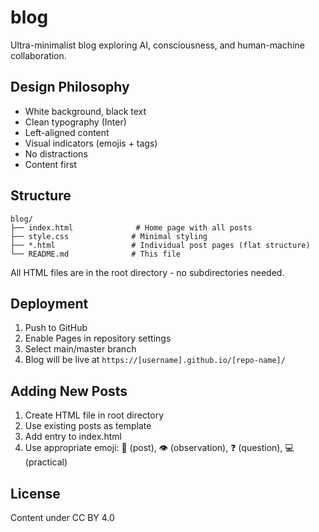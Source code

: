 # blog

Ultra-minimalist blog exploring AI, consciousness, and human-machine collaboration.

## Design Philosophy

- White background, black text
- Clean typography (Inter)
- Left-aligned content
- Visual indicators (emojis + tags)
- No distractions
- Content first

## Structure

```
blog/
├── index.html              # Home page with all posts
├── style.css              # Minimal styling
├── *.html                 # Individual post pages (flat structure)
└── README.md              # This file
```

All HTML files are in the root directory - no subdirectories needed.

## Deployment

1. Push to GitHub
2. Enable Pages in repository settings
3. Select main/master branch
4. Blog will be live at `https://[username].github.io/[repo-name]/`

## Adding New Posts

1. Create HTML file in root directory
2. Use existing posts as template
3. Add entry to index.html
4. Use appropriate emoji: 📝 (post), 👁️ (observation), ❓ (question), 💻 (practical)

## License

Content under CC BY 4.0